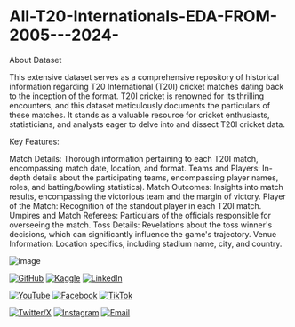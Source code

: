 # All-T20-Internationals-EDA-FROM-2005---2024-

About Dataset

This extensive dataset serves as a comprehensive repository of historical information regarding T20 International (T20I) cricket matches dating back to the inception of the format. T20I cricket is renowned for its thrilling encounters, and this dataset meticulously documents the particulars of these matches. It stands as a valuable resource for cricket enthusiasts, statisticians, and analysts eager to delve into and dissect T20I cricket data.

Key Features:

Match Details: Thorough information pertaining to each T20I match, encompassing match date, location, and format.
Teams and Players: In-depth details about the participating teams, encompassing player names, roles, and batting/bowling statistics).
Match Outcomes: Insights into match results, encompassing the victorious team and the margin of victory.
Player of the Match: Recognition of the standout player in each T20I match.
Umpires and Match Referees: Particulars of the officials responsible for overseeing the match.
Toss Details: Revelations about the toss winner's decisions, which can significantly influence the game's trajectory.
Venue Information: Location specifics, including stadium name, city, and country.

![image](https://github.com/programmarself/All-T20-Internationals-EDA-FROM-2005---2024-/assets/134633289/71a819dc-6ece-4e74-847c-5d8b1bc0a4de)

[![GitHub](https://img.shields.io/badge/GitHub-Profile-blue?style=for-the-badge&logo=github)](https://github.com/programmarself) 
[![Kaggle](https://img.shields.io/badge/Kaggle-Profile-blue?style=for-the-badge&logo=kaggle)](https://www.kaggle.com/programmarself) 
[![LinkedIn](https://img.shields.io/badge/LinkedIn-Profile-blue?style=for-the-badge&logo=linkedin)](https://www.linkedin.com/in/irfan-ullah-khan-4a2871208/)  

[![YouTube](https://img.shields.io/badge/YouTube-Profile-red?style=for-the-badge&logo=youtube)](https://www.youtube.com/@irfanullahkhan7748) 
[![Facebook](https://img.shields.io/badge/Facebook-Profile-blue?style=for-the-badge&logo=facebook)](https://www.facebook.com/programmar.person.5) 
[![TikTok](https://img.shields.io/badge/TikTok-Profile-black?style=for-the-badge&logo=tiktok)](https://www.tiktok.com/@world_changing_words)  

[![Twitter/X](https://img.shields.io/badge/Twitter-Profile-blue?style=for-the-badge&logo=twitter)](https://twitter.com/programmarself) 
[![Instagram](https://img.shields.io/badge/Instagram-Profile-blue?style=for-the-badge&logo=instagram)](https://www.instagram.com/programmar.person.5/) 
[![Email](https://img.shields.io/badge/Email-Contact%20Me-red?style=for-the-badge&logo=email)](mailto:programmarself@gmail.com)

